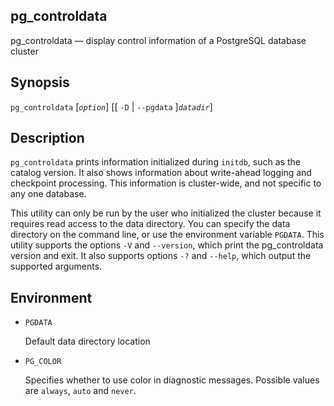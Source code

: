 ## pg\_controldata

pg\_controldata — display control information of a PostgreSQL database cluster

## Synopsis

`pg_controldata` \[*`option`*] \[\[ `-D` | `--pgdata` ]*`datadir`*]

## Description

`pg_controldata` prints information initialized during `initdb`, such as the catalog version. It also shows information about write-ahead logging and checkpoint processing. This information is cluster-wide, and not specific to any one database.

This utility can only be run by the user who initialized the cluster because it requires read access to the data directory. You can specify the data directory on the command line, or use the environment variable `PGDATA`. This utility supports the options `-V` and `--version`, which print the pg\_controldata version and exit. It also supports options `-?` and `--help`, which output the supported arguments.

## Environment

* `PGDATA`

    Default data directory location

* `PG_COLOR`

    Specifies whether to use color in diagnostic messages. Possible values are `always`, `auto` and `never`.